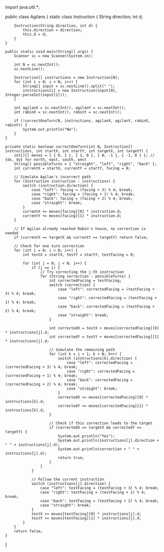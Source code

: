 import java.util.*;

public class Agilans {
    static class Instruction {
        String direction;
        int d;

        Instruction(String direction, int d) {
            this.direction = direction;
            this.d = d;
        }
    }

    public static void main(String[] args) {
        Scanner sc = new Scanner(System.in);

        int N = sc.nextInt();
        sc.nextLine();

        Instruction[] instructions = new Instruction[N];
        for (int i = 0; i < N; i++) {
            String[] input = sc.nextLine().split(" ");
            instructions[i] = new Instruction(input[0], Integer.parseInt(input[1]));
        }

        int agilanX = sc.nextInt(), agilanY = sc.nextInt();
        int rabinX = sc.nextInt(), rabinY = sc.nextInt();

        if (!correctOneTurn(N, instructions, agilanX, agilanY, rabinX, rabinY)) {
            System.out.println("No");
        }
    }

    private static boolean correctOneTurn(int N, Instruction[] instructions, int startX, int startY, int targetX, int targetY) {
        int[][] moves = { { 0, 1 }, { 1, 0 }, { 0, -1 }, { -1, 0 } }; // {dx, dy} for north, east, south, west
        String[] possibleTurns = { "straight", "left", "right", "back" };
        int currentX = startX, currentY = startY, facing = 0;

        // Simulate Agilan's incorrect path
        for (Instruction instruction : instructions) {
            switch (instruction.direction) {
                case "left": facing = (facing + 3) % 4; break;
                case "right": facing = (facing + 1) % 4; break;
                case "back": facing = (facing + 2) % 4; break;
                case "straight": break;
            }
            currentX += moves[facing][0] * instruction.d;
            currentY += moves[facing][1] * instruction.d;
        }

        // If Agilan already reached Rabin's house, no correction is needed
        if (currentX == targetX && currentY == targetY) return false;

        // Check for one turn correction
        for (int i = 0; i < N; i++) {
            int testX = startX, testY = startY, testFacing = 0;

            for (int j = 0; j < N; j++) {
                if (j == i) {
                    // Try correcting the j-th instruction
                    for (String correction : possibleTurns) {
                        int correctedFacing = testFacing;
                        switch (correction) {
                            case "left": correctedFacing = (testFacing + 3) % 4; break;
                            case "right": correctedFacing = (testFacing + 1) % 4; break;
                            case "back": correctedFacing = (testFacing + 2) % 4; break;
                            case "straight": break;
                        }

                        int correctedX = testX + moves[correctedFacing][0] * instructions[j].d;
                        int correctedY = testY + moves[correctedFacing][1] * instructions[j].d;

                        // Simulate the remaining path
                        for (int k = j + 1; k < N; k++) {
                            switch (instructions[k].direction) {
                                case "left": correctedFacing = (correctedFacing + 3) % 4; break;
                                case "right": correctedFacing = (correctedFacing + 1) % 4; break;
                                case "back": correctedFacing = (correctedFacing + 2) % 4; break;
                                case "straight": break;
                            }
                            correctedX += moves[correctedFacing][0] * instructions[k].d;
                            correctedY += moves[correctedFacing][1] * instructions[k].d;
                        }

                        // Check if this correction leads to the target
                        if (correctedX == targetX && correctedY == targetY) {
                            System.out.println("Yes");
                            System.out.println(instructions[j].direction + " " + instructions[j].d);
                            System.out.println(correction + " " + instructions[j].d);
                            return true;
                        }
                    }
                }

                // Follow the current instruction
                switch (instructions[j].direction) {
                    case "left": testFacing = (testFacing + 3) % 4; break;
                    case "right": testFacing = (testFacing + 1) % 4; break;
                    case "back": testFacing = (testFacing + 2) % 4; break;
                    case "straight": break;
                }
                testX += moves[testFacing][0] * instructions[j].d;
                testY += moves[testFacing][1] * instructions[j].d;
            }
        }
        return false;
    }
}
